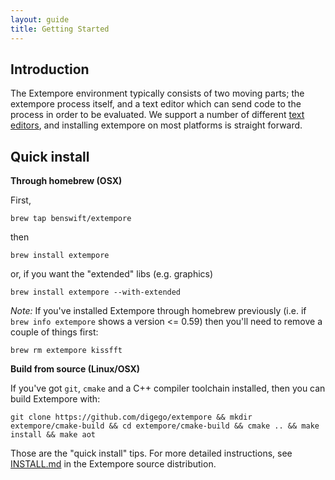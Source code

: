 ```yaml
---
layout: guide
title: Getting Started
---
```


## Introduction

The Extempore environment typically consists of two moving parts; the
extempore process itself, and a text editor which can send code to the
process in order to be evaluated. We support a number of different <a
href="/guides/getting-started/#text-editors">text editors</a>, and
installing extempore on most platforms is straight forward.

## Quick install

**Through homebrew (OSX)**

First,

```
brew tap benswift/extempore
```

then

```
brew install extempore
```

or, if you want the "extended" libs (e.g. graphics)

```
brew install extempore --with-extended
```

*Note:* If you've installed Extempore through homebrew previously
(i.e. if `brew info extempore` shows a version <= 0.59) then you'll
need to remove a couple of things first:

```
brew rm extempore kissfft
```

**Build from source (Linux/OSX)**

If you've got `git`, `cmake` and a C++ compiler toolchain
installed, then you can build Extempore with:

```
git clone https://github.com/digego/extempore && mkdir extempore/cmake-build && cd extempore/cmake-build && cmake .. && make install && make aot
```

<!-- Get a binary on Windows - put link in here -->

Those are the "quick install" tips. For more detailed instructions,
see
[INSTALL.md](https://github.com/digego/extempore/blob/master/INSTALL.md)
in the Extempore source distribution.
